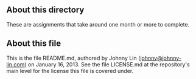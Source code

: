 About this directory
--------------------

These are assignments that take around one month or more to complete.


About this file
---------------

This is the file README.md, authored by Johnny Lin (johnny@johnny-lin.com)
on January 16, 2013.  See the file LICENSE.md at the repository's main
level for the license this file is covered under.
